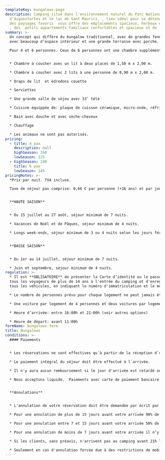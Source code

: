 ```yaml
---
templateKey: bungalows-page
description: Camping situé dans l'environnement naturel du Parc National
  d'Aigüestortes et le lac de Sant Maurici, , lieu idéal pour se détendre, jouir
  des paysages favoris  vous offre des emplacements spacieux, herbeux et ombreux
  , des  petits appartements familiaux confortables et spacieux et de  bungalows
summary: >-
  Un concept qui diffère du bungalow traditionnel, avec de grandes fenêtres,
  avec beaucoup d’espace intérieur et une grande terrasse avec porche.

  Pour 4 et 6 personnes. Ceux de 6 personnes ont une chambre supplémentaire dans le granier.


  * Chambre à coucher avec un lit à deux places de 1,50 m x 2,00 m.

  * Chambre à coucher avec 2 lits à une personne de 0,90 m x 2,00 m.   

  * Draps de lit  et édredons couette

  * Serviettes

  * Une grande salle de séjou avec 33’ télé

  * Cuisine équippée de: plaque de cuisson céramique, micro-onde, réfrigérateur, lave-vaisselle, cafétière électrique Nespreso, grille-pain, centrifugeuse, mixer, équipements ménagers, vaiselle

  * Bain avec douche et avec sèche-cheveux

  * Chauffage

  * Les animaux ne sont pas autorisés.
pricing:
  - title: 4 pax
    description: null
    highSeason: 160
    lowSeason: 125
  - highSeason: 190
    title: 6 pax
    lowSeason: 145
pricingNotes: >-
  *Prix par nuit. TVA incluse.

  Taxe de séjour pas comprise: 0,66 € par personne (+16 ans) et par jour, avec un maximum de 7 jours.*


  **HAUTE SAISON**


  * Du 15 juillet au 27 août, séjour minimum de 7 nuits.

  * Vacances de Noël et de Pâques, séjour minimum de 4 nuits.

  * Longs week-ends, séjour minimum de 3 ou 4 nuits selon les jours fériés


  **BASSE SAISON**


  * Du 1er au 14 juillet, séjour minimum de 7 nuits.

  * Juin et septembre, séjour minimum de 4 nuits.
regulation: >-
  * Il est **OBLIGATOIRE** de présenter la Carte d’identité ou le passeport de
  tous les voyageurs de plus de 14 ans à l'entrée du camping et d'enregistrer
  tous les véhicules, en indiquant le numéro d'immatriculation et le modèle.	

  * Le nombre de personnes prévu pour chaque logement ne peut jamais être dépassé sans autorisation.

  * Une voiture par logement de 4 personnes et deux voitures par logement de 6 personnes sont admises et inclues dans le prix. Chaque voiture supplémentaire doit être enregistrée et on payera le parking selon le tarif en vigueur.

  * Heure d’arrivée: entre 16:00h et 21:00h (voir autres options)

  * Heure de départ: avant 11:00h
formName: bungalows-form
title: Bungalows
conditions: >-
  #### Paiements


  * Les réservations ne sont effectives qu´à partir de la réception d´un acompte équivalent à 40% de la somme total du séjour. Les montants seront payés dans un délai de 3 jours à partir de la demande de réservation  et   les paiements seront effectués par virement sur le numéro du compte bancaire qui vous sera communiqué au moment de la réservation officielle.

  * Le paiement intégral du séjour doit être effectué à l´arrivée.

  * Il n'y aura aucun remboursement si le jour d'arrivée est retardé ou si le jour du départ est anticipé.

  * Nous acceptons liquide.  Paiements avec carte de paiement bancaire seulement possible pendant les mois de juillet et août. Il y a aussi la possibilité de faire un virement bancaire.


  **Annulations**


  * L'annulation de votre réservation doit être demandée par écrit par email à info@campinglamola.com

  * Pour une annulation de plus de 15 jours avant votre arrivée 90% de l’acompte sera remboursé.

  * Pour une annulation entre 7 et 15 jours avant votre arrivée 50% de l’acompte sera remboursé.

  * Pour une annulation de moins de 7 jours avant votre arrivée il n’y a pas de remboursement.

  * Si les clients, sans préavis, n'arrivent pas au camping avant 21h le jour de l'arrivée, la réservation sera considérée comme annulée.

  * Seulement en cas d'annulation forcée due à des restrictions de mobilité imposées par les gouvernements, causées par Covid-19, le dépôt total sera remboursé.
---
```

